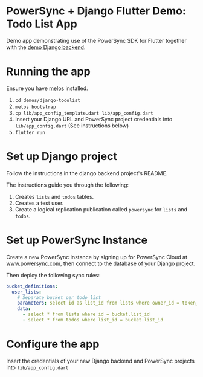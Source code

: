 # PowerSync + Django Flutter Demo: Todo List App

Demo app demonstrating use of the PowerSync SDK for Flutter together with the [demo Django backend](https://github.com/powersync-ja/powersync-django-backend-todolist-demo). 

# Running the app

Ensure you have [melos](https://melos.invertase.dev/~melos-latest/getting-started) installed.

1. `cd demos/django-todolist`
2. `melos bootstrap`
3. `cp lib/app_config_template.dart lib/app_config.dart`
4. Insert your Django URL and PowerSync project credentials into `lib/app_config.dart` (See instructions below)
5. `flutter run`

# Set up Django project

Follow the instructions in the django backend project's README. 

The instructions guide you through the following:

1. Creates `lists` and `todos` tables.
2. Creates a test user.
3. Create a logical replication publication called `powersync` for `lists` and `todos`.

# Set up PowerSync Instance

Create a new PowerSync instance by signing up for PowerSync Cloud at www.powersync.com, then connect to the database of your Django project.

Then deploy the following sync rules:

```yaml
bucket_definitions:
  user_lists:
    # Separate bucket per todo list
    parameters: select id as list_id from lists where owner_id = token_parameters.user_id
    data:
      - select * from lists where id = bucket.list_id
      - select * from todos where list_id = bucket.list_id
```

# Configure the app

Insert the credentials of your new Django backend and PowerSync projects into `lib/app_config.dart`
